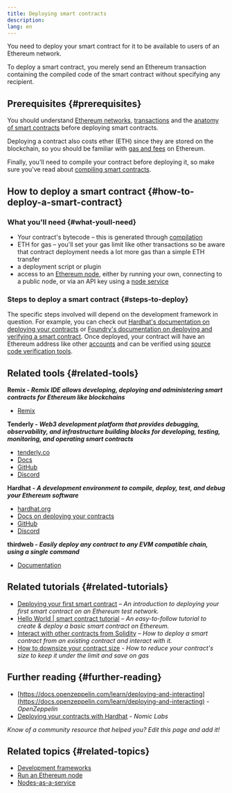 ```yaml
---
title: Deploying smart contracts
description:
lang: en
---
```


You need to deploy your smart contract for it to be available to users of an Ethereum network.

To deploy a smart contract, you merely send an Ethereum transaction containing the compiled code of the smart contract without specifying any recipient.

## Prerequisites \{#prerequisites}

You should understand [Ethereum networks](/developers/docs/networks/), [transactions](/developers/docs/transactions/) and the [anatomy of smart contracts](/developers/docs/smart-contracts/anatomy/) before deploying smart contracts.

Deploying a contract also costs ether (ETH) since they are stored on the blockchain, so you should be familiar with [gas and fees](/developers/docs/gas/) on Ethereum.

Finally, you'll need to compile your contract before deploying it, so make sure you've read about [compiling smart contracts](/developers/docs/smart-contracts/compiling/).

## How to deploy a smart contract \{#how-to-deploy-a-smart-contract}

### What you'll need \{#what-youll-need}

- Your contract's bytecode – this is generated through [compilation](/developers/docs/smart-contracts/compiling/)
- ETH for gas – you'll set your gas limit like other transactions so be aware that contract deployment needs a lot more gas than a simple ETH transfer
- a deployment script or plugin
- access to an [Ethereum node](/developers/docs/nodes-and-clients/), either by running your own, connecting to a public node, or via an API key using a [node service](/developers/docs/nodes-and-clients/nodes-as-a-service/)

### Steps to deploy a smart contract \{#steps-to-deploy}

The specific steps involved will depend on the development framework in question. For example, you can check out [Hardhat's documentation on deploying your contracts](https://hardhat.org/guides/deploying.html) or [Foundry's documentation on deploying and verifying a smart contract](https://book.getfoundry.sh/forge/deploying). Once deployed, your contract will have an Ethereum address like other [accounts](/developers/docs/accounts/) and can be verified using [source code verification tools](/developers/docs/smart-contracts/verifying/#source-code-verification-tools).

## Related tools \{#related-tools}

**Remix - _Remix IDE allows developing, deploying and administering smart contracts for Ethereum like blockchains_**

- [Remix](https://remix.ethereum.org)

**Tenderly - _Web3 development platform that provides debugging, observability, and infrastructure building blocks for developing, testing, monitoring, and operating smart contracts_**

- [tenderly.co](https://tenderly.co/)
- [Docs](https://docs.tenderly.co/)
- [GitHub](https://github.com/Tenderly)
- [Discord](https://discord.gg/eCWjuvt)

**Hardhat - _A development environment to compile, deploy, test, and debug your Ethereum software_**

- [hardhat.org](https://hardhat.org/getting-started/)
- [Docs on deploying your contracts](https://hardhat.org/guides/deploying.html)
- [GitHub](https://github.com/nomiclabs/hardhat)
- [Discord](https://discord.com/invite/TETZs2KK4k)

**thirdweb - _Easily deploy any contract to any EVM compatible chain, using a single command_**

- [Documentation](https://portal.thirdweb.com/deploy/)

## Related tutorials \{#related-tutorials}

- [Deploying your first smart contract](/developers/tutorials/deploying-your-first-smart-contract/) _– An introduction to deploying your first smart contract on an Ethereum test network._
- [Hello World | smart contract tutorial](/developers/tutorials/hello-world-smart-contract/) _– An easy-to-follow tutorial to create & deploy a basic smart contract on Ethereum._
- [Interact with other contracts from Solidity](/developers/tutorials/interact-with-other-contracts-from-solidity/) _– How to deploy a smart contract from an existing contract and interact with it._
- [How to downsize your contract size](/developers/tutorials/downsizing-contracts-to-fight-the-contract-size-limit/) _- How to reduce your contract's size to keep it under the limit and save on gas_

## Further reading \{#further-reading}

- [https://docs.openzeppelin.com/learn/deploying-and-interacting](https://docs.openzeppelin.com/learn/deploying-and-interacting) - _OpenZeppelin_
- [Deploying your contracts with Hardhat](https://hardhat.org/guides/deploying.html) - _Nomic Labs_

_Know of a community resource that helped you? Edit this page and add it!_

## Related topics \{#related-topics}

- [Development frameworks](/developers/docs/frameworks/)
- [Run an Ethereum node](/developers/docs/nodes-and-clients/run-a-node/)
- [Nodes-as-a-service](/developers/docs/nodes-and-clients/nodes-as-a-service)

